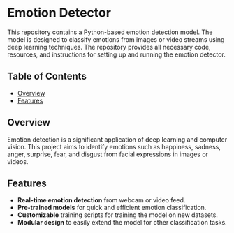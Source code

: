 # Emotion Detector

This repository contains a Python-based emotion detection model. The model is designed to classify emotions from images or video streams using deep learning techniques. The repository provides all necessary code, resources, and instructions for setting up and running the emotion detector.

## Table of Contents

- [Overview](#overview)
- [Features](#features)
## Overview

Emotion detection is a significant application of deep learning and computer vision. This project aims to identify emotions such as happiness, sadness, anger, surprise, fear, and disgust from facial expressions in images or videos.

## Features

- **Real-time emotion detection** from webcam or video feed.
- **Pre-trained models** for quick and efficient emotion classification.
- **Customizable** training scripts for training the model on new datasets.
- **Modular design** to easily extend the model for other classification tasks.
